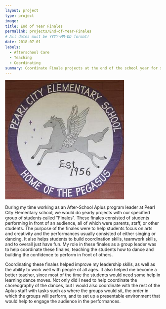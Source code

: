 ```yaml
---
layout: project
type: project
image: 
title: End of Year Finales
permalink: projects/End-of-Year-Finales
# All dates must be YYYY-MM-DD format!
date: 2018-07-01
labels:
  - Afterschool Care
  - Teaching
  - Coordinating
summary: Coordinate Finale projects at the end of the school year for students as an Aplus Leader every May from 2014 - 2017.
---
```


<img class="ui medium right floated rounded image" src="../images/Pearl-City-Elementary.jpg">

During my time working as an After-School Aplus program leader at Pearl City Elementary school, we would do yearly projects with our specified group of students called "Finales". These finales consisted of students performing in front of an audience, all of which were parents, staff, or other students. The purpose of the finales were to help students focus on arts and creativity and the performances usually consisted of either singing or dancing. It also helps students to build coordination skills, teamwork skills, and to overall just have fun. My role in these finales as a group leader was to help coordinate these finales, teaching the students how to dance and building the confidence to perform in front of others. 

Coordinating these finales helped improve my leadership skills, as well as the ability to work well with people of all ages. It also helped me become a better teacher, since most of the time the students would need some help in learning dance moves. Not only did I need to help coordinate the choreography of the dances, but I would also coordinate with the rest of the Aplus staff with tasks such as where the groups would sit, the order in which the groups will perform, and to set up a presentable environment that would help to engage the audience in the performances. 


